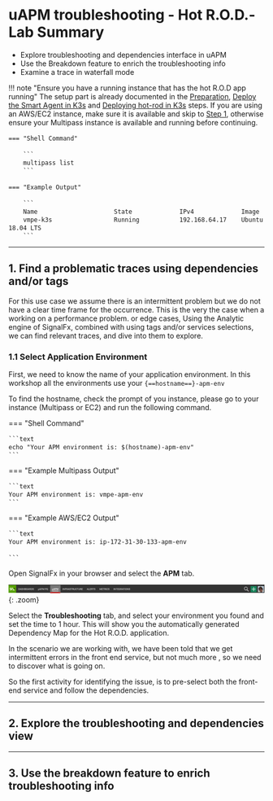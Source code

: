 # uAPM troubleshooting - Hot R.O.D.- Lab Summary

* Explore troubleshooting and dependencies interface in uAPM
* Use the Breakdown feature to enrich the troubleshooting info
* Examine a trace in waterfall mode

!!! note "Ensure you have a running instance that has the hot R.O.D app running"
    The setup part is already documented in the [Preparation](../../smartagent/prep/), [Deploy the Smart Agent in K3s](../../smartagent/k3s/) and [Deploying hot-rod in K3s](../../apm/hotrod/) steps. If you are using an AWS/EC2 instance, make sure it is available and skip to [Step 1](../../apm/hotrod/#1-find-a-specific-trace-using-time-slots-andor-tags), otherwise ensure your Multipass instance is available and running before continuing.

    === "Shell Command"

        ```
        multipass list
        ```

    === "Example Output"

        ```
        Name                     State             IPv4             Image
        vmpe-k3s                 Running           192.168.64.17    Ubuntu 18.04 LTS
        ```

---

## 1. Find a problematic traces using dependencies and/or tags

For this use case we assume there is an intermittent problem but we do not have a clear time frame for the occurrence. This is the very the case when a working on a performance problem. or edge cases,
Using the Analytic engine of SignalFx, combined with using tags and/or services selections, we can find relevant traces, and dive into them to explore.

### 1.1 Select Application Environment

First, we need to know the name of your application environment.
In this workshop all the environments use your `{==hostname==}-apm-env`

To find the hostname, check the prompt of you instance, please go to your
instance (Multipass or EC2) and run the following command.

=== "Shell Command"

    ```text
    echo "Your APM environment is: $(hostname)-apm-env"
    ```

=== "Example Multipass Output"

    ```text
    Your APM environment is: vmpe-apm-env
    ```

=== "Example AWS/EC2 Output"

    ```text
    Your APM environment is: ip-172-31-30-133-apm-env

    ```

Open SignalFx in your browser and select the **APM** tab.

![select APM](../images/apm/select-apm.png){: .zoom}

Select the **Troubleshooting** tab, and select your environment you found and set the time to 1 hour. This will show you the automatically generated Dependency Map for the Hot R.O.D. application.

In the scenario we are working with, we have been told that we get intermittent errors in the front end service, but not much more , so we need to discover what is going on.

So the first activity for identifying the issue, is to pre-select both the  front-end service and follow the dependencies.

---

## 2. Explore the troubleshooting and dependencies view

---

## 3. Use the breakdown feature to enrich troubleshooting info
